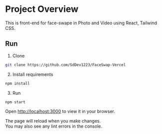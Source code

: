 # Project Overview

This is front-end for face-swape in Photo and Video using React, Tailwind CSS.

## Run ##

1. Clone

```bash 
git clone https://github.com/SdDev1223/FaceSwap-Vercel
``` 

2. Install requirements

```bash
npm install
```

3. Run

```bash
npm start
```

Open [http://localhost:3000](http://localhost:3000) to view it in your browser.

The page will reload when you make changes.\
You may also see any lint errors in the console.